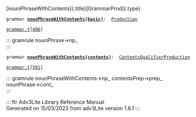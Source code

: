 [nounPhraseWithContents]{.title}[GrammarProd]{.type}

`grammar `**[`nounPhraseWithContents(basic)`](../object/nounPhraseWithContents(basic).html)**` :   `[`Production`](../object/Production.html)

[`grammar.t`](../file/grammar.t.html)`[`[`496`](../source/grammar.t.html#496)`]`

::: gramrule
nounPhrase-\>np\_\
:::

`grammar `**[`nounPhraseWithContents(contents)`](../object/nounPhraseWithContents(contents).html)**` :   `[`ContentsQualifierProduction`](../object/ContentsQualifierProduction.html)

[`grammar.t`](../file/grammar.t.html)`[`[`501`](../source/grammar.t.html#501)`]`

::: gramrule
nounPhraseWithContents-\>np\_ contentsPrep-\>prep\_ nounPhrase-\>cont\_\
:::

::: ftr
Adv3Lite Library Reference Manual\
Generated on 15/03/2023 from adv3Lite version 1.6.1
:::
